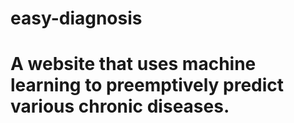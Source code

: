# easy-diagnosis
# A website that uses machine learning to preemptively predict various chronic diseases.

